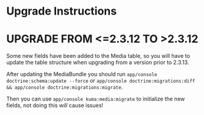 Upgrade Instructions
====================

UPGRADE FROM <=2.3.12 TO >2.3.12
================================

Some new fields have been added to the Media table, so you will have to update the table structure when upgrading from
a version prior to 2.3.13.

After updating the MediaBundle you should run ```app/console doctrine:schema:update --force``` or
```app/console doctrine:migrations:diff && app/console doctrine:migrations:migrate```.

Then you can use ```app/console kuma:media:migrate``` to initialize the new fields, not doing this *will* cause issues!
